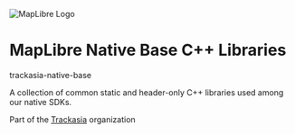 ![MapLibre Logo](https://maplibre.org/img/maplibre-logo-big.svg)

# MapLibre Native Base C++ Libraries

trackasia-native-base

A collection of common static and header-only C++ libraries used among our native SDKs.

Part of the [Trackasia](https://maplibre.org) organization
